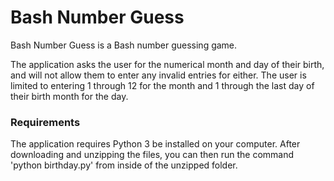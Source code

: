 # Bash Number Guess

Bash Number Guess is a Bash number guessing game.

The application asks the user for the numerical month and day of their birth, and will not allow them to enter any invalid entries for either. The user is limited to entering 1 through 12 for the month and 1 through the last day of their birth month for the day.

### Requirements
The application requires Python 3 be installed on your computer. After downloading and unzipping the files, you can then run the command 'python birthday.py' from inside of the unzipped folder.